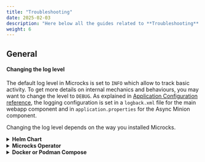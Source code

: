 ```yaml
---
title: "Troubleshooting"
date: 2025-02-03
description: "Here below all the guides related to **Troubleshooting**."
weight: 6
---
```


## General

#### Changing the log level

The default log level in Microcks is set to `INFO` which allow to track basic activity. To get more details on internal mechanics and behaviours, you may want to change the level to `DEBUG`. As explained in [Application Configuration reference](/documentation/references/configuration/application-config/), the logging configuration is set in a `logback.xml` file for the main webapp component and in `application.properties` for the Async Minion component.

Changing the log level depends on the way you installed Microcks.
<details>
  <summary><strong>Helm Chart</strong></summary>

When using the [Helm Chart](/documentation/references/configuration/helm-chart-config/) to deploy Microcks, there's a `microcks.logLevel`spec property you can set to `DEBUG`. Change it into your `values.yaml` file or as a command line argument using `--set microcks.logLevel=DEBUG` when redeploying the chart. This property changes both values for main webapp and Async Miniong components.
</details>

<details>
  <summary><strong>Microcks Operator</strong></summary>

When using the [Microcks Operator](/documentation/references/configuration/operator-config/), to deploy Microcks, the `Microcks` Custom Resource holds a `microcks.logLevel` property you can set to `DEBUG`. Change your CR to something like belob before re-deploying it:

```yaml
apiVersion: microcks.io/v1alpha1
kind: Microcks
metadata:
  name: microcks
spec:
  version: 1.11.0
  microcks:
    url: microcks.m.minikube.local
    logLevel: DEBUG
  keycloak:
    url: keycloak.m.minikube.local
```

After the next operator reconciliation, the log level is changed in both main webapp and Async Miniong components.
</details>

<details>
  <summary><strong>Docker or Podman Compose</strong></summary>

When using [Docker or Podman Compose](/documentation/guides/installation/docker-compose/) for running Microcks, you shoud have a local `logback.xml` file mounted into the running containers in the `/deployments/config`.

First thing is to intialize this file into a local folder at the same location of your `docker-compose.yml` file, let's say `config-logs/`:

```sh
mkdir config-logs
cd config-logs
cat <<EOF >logback.xml
<?xml version="1.0" encoding="UTF-8"?>

<configuration scan="true">
  <statusListener class="ch.qos.logback.core.status.NopStatusListener" />

  <conversionRule conversionWord="clr" converterClass="org.springframework.boot.logging.logback.ColorConverter" />
  <conversionRule conversionWord="wex" converterClass="org.springframework.boot.logging.logback.WhitespaceThrowableProxyConverter" />
  <conversionRule conversionWord="wEx" converterClass="org.springframework.boot.logging.logback.ExtendedWhitespaceThrowableProxyConverter" />

  <appender name="CONSOLE" class="ch.qos.logback.core.ConsoleAppender">
    <encoder>
      <charset>utf-8</charset>
      <pattern>%clr(%d{HH:mm:ss.SSS}){faint} %clr(${LOG_LEVEL_PATTERN:-%5p}) %clr(${PID:- }){magenta} %clr(---){faint} %clr([%10.10t]){faint} %clr(%-40.40logger{36}){cyan} %clr(:){faint} %m%n${LOG_EXCEPTION_CONVERSION_WORD:-%wEx}</pattern>
    </encoder>
  </appender>

  <logger name="io.github.microcks" level="DEBUG"/>

  <root level="INFO">
    <appender-ref ref="CONSOLE"/>
  </root>
</configuration>
EOF
```

In this folder, you also have to create a simple `application.properties` file that makes the main webapp component consider the `logback.xml` file as its reference and enable debug level for Async Minion component:

```sh
cat <<EOF >application.properties
# Logging configuration properties
logging.config=/deployments/config/logback.xml

%docker-compose.quarkus.log.level=DEBUG
%docker-compose.quarkus.log.console.level=DEBUG
EOF
```

Finally, you have to edit the `docker-compose.yml` file to mount those files in the containers. You can do it adding new volumes like below:

```yaml
  app:
    # [...]
    container_name: microcks
    volumes:
      - "./config-logs:/deployments/config"
    # [...]

  async-minion:
    depends_on:
      - app
    # [...]
    volumes:
      - "./config-logs:/deployments/config"
    # [...]
```
</details>
